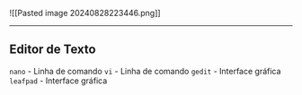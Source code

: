 ![[Pasted image 20240828223446.png]]

---

## Editor de Texto

``nano`` - Linha de comando
``vi`` - Linha de comando
``gedit`` - Interface gráfica
``leafpad`` - Interface gráfica
